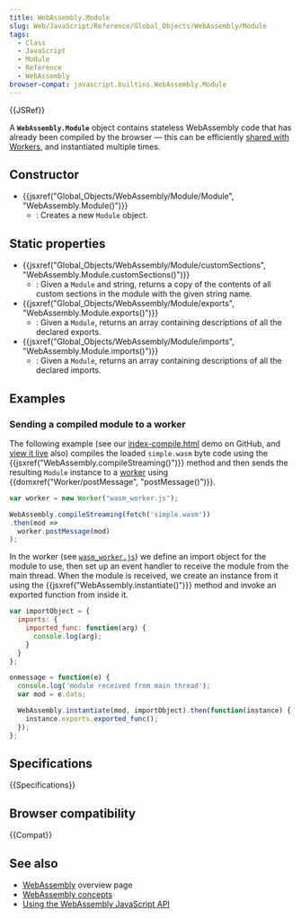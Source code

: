 ```yaml
---
title: WebAssembly.Module
slug: Web/JavaScript/Reference/Global_Objects/WebAssembly/Module
tags:
  - Class
  - JavaScript
  - Module
  - Reference
  - WebAssembly
browser-compat: javascript.builtins.WebAssembly.Module
---
```

{{JSRef}}

A **`WebAssembly.Module`** object contains stateless WebAssembly code that has
already been compiled by the browser — this can be efficiently
[shared with Workers](/en-US/docs/Web/API/Worker/postMessage), and instantiated
multiple times.

## Constructor

*   {{jsxref("Global_Objects/WebAssembly/Module/Module", "WebAssembly.Module()")}}
    *   : Creates a new `Module` object.

## Static properties

*   {{jsxref("Global_Objects/WebAssembly/Module/customSections", "WebAssembly.Module.customSections()")}}
    *   : Given a `Module` and string, returns a copy of the contents of all custom
        sections in the module with the given string name.
*   {{jsxref("Global_Objects/WebAssembly/Module/exports", "WebAssembly.Module.exports()")}}
    *   : Given a `Module`, returns an array containing descriptions of all the
        declared exports.
*   {{jsxref("Global_Objects/WebAssembly/Module/imports", "WebAssembly.Module.imports()")}}
    *   : Given a `Module`, returns an array containing descriptions of all the
        declared imports.

## Examples

### Sending a compiled module to a worker

The following example (see our
[index-compile.html](https://github.com/mdn/webassembly-examples/blob/master/js-api-examples/index-compile.html)
demo on GitHub, and
[view it live](https://mdn.github.io/webassembly-examples/js-api-examples/index-compile.html)
also) compiles the loaded `simple.wasm` byte code using the
{{jsxref("WebAssembly.compileStreaming()")}} method and then
sends the resulting `Module` instance to a
[worker](/en-US/docs/Web/API/Web_Workers_API) using
{{domxref("Worker/postMessage", "postMessage()")}}.

```js
var worker = new Worker("wasm_worker.js");

WebAssembly.compileStreaming(fetch('simple.wasm'))
.then(mod =>
  worker.postMessage(mod)
);
```

In the worker (see
[`wasm_worker.js`](https://github.com/mdn/webassembly-examples/blob/master/js-api-examples/wasm_worker.js))
we define an import object for the module to use, then set up an event handler
to receive the module from the main thread. When the module is received, we
create an instance from it using the
{{jsxref("WebAssembly.instantiate()")}} method and invoke an
exported function from inside it.

```js
var importObject = {
  imports: {
    imported_func: function(arg) {
      console.log(arg);
    }
  }
};

onmessage = function(e) {
  console.log('module received from main thread');
  var mod = e.data;

  WebAssembly.instantiate(mod, importObject).then(function(instance) {
    instance.exports.exported_func();
  });
};
```

## Specifications

{{Specifications}}

## Browser compatibility

{{Compat}}

## See also

*   [WebAssembly](/en-US/docs/WebAssembly) overview page
*   [WebAssembly concepts](/en-US/docs/WebAssembly/Concepts)
*   [Using the WebAssembly JavaScript API](/en-US/docs/WebAssembly/Using_the_JavaScript_API)

